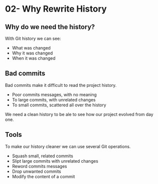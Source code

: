 # 02- Why Rewrite History

## Why do we need the history?

With Git history we can see:

- What was changed
- Why it was changed
- When it was changed

## Bad commits

Bad commits make it difficult to read the project history.

- Poor commits messages, with no meaning
- To large commits, with unrelated changes
- To small commits, scattered all over the history

We need a clean history to be ale to see how our project evolved from day one.

## Tools

To make our history cleaner we can use several Git operations.

- Squash small, related commits
- Slipt large commits with unrelated changes
- Reword commits messages
- Drop unwanted commits
- Modify the content of a commit
